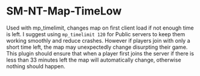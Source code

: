 # SM-NT-Map-TimeLow
Used with mp_timelimit, changes map on first client load if not enough time is left.
I suggest using `mp_timelimit 120` for Public servers to keep them working smoothly and reduce crashes.
However if players join with only a short time left, the map may unexpectedly change disurpting their game.
This plugin should ensure that when a player first joins the server if there is less than 33 minutes left the map will automatically change, otherwise nothing should happen.
